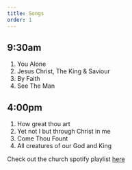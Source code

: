 ```yaml
---
title: Songs
order: 1
---
```


## 9:30am
1. You Alone
2. Jesus Christ, The King & Saviour
3. By Faith
4. See The Man

   
## 4:00pm
1. How great thou art
2. Yet not I but through Christ in me
3. Come Thou Fount
4. All creatures of our God and King

Check out the church spotify playlist [here](https://open.spotify.com/playlist/3gh0ZKXkJBDbNEnZqJJDXj?si=0908aa3f87544643)
